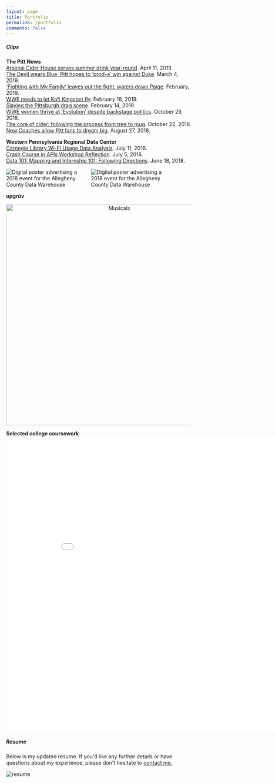 ```yaml
---
layout: page
title: Portfolio
permalink: /portfolio
comments: false
---
```


<div class="row justify-content-between">
<div class="col-md-8 pr-5">
  
<h5>Clips</h5>

<p>
  <strong>The Pitt News</strong><br>
  <a href="https://pittnews.com/article/147154/news/arsenal-cider-house-serves-summer-drink-year-round/" target="_blank">Arsenal Cider House serves summer drink year-round</a>. April 11, 2019.<br>
  <a href="https://pittnews.com/article/145437/sports/the-devil-wears-blue-pitt-hopes-to-prod-a-win-against-duke/" target="_blank">The Devil wears Blue, Pitt hopes to ‘prod-a’ win against Duke</a>. March 4, 2019.<br>
  <a href="https://pittnews.com/article/145188/arts-and-entertainment/fighting-with-my-family-leaves-out-the-fight-waters-down-paige/" target="_blank">‘Fighting with My Family’ leaves out the fight, waters down Paige</a>. February, 2019.<br>
  <a href="https://pittnews.com/article/144423/sports/wwe-needs-to-let-kofi-kingston-fly/" target="_blank">WWE needs to let Kofi Kingston fly</a>. February 18, 2019.<br>
  <a href="https://pittnews.com/article/144283/arts-and-entertainment/slaying-the-pittsburgh-drag-scene/" target="_blank">Slaying the Pittsburgh drag scene</a>. February 14, 2019.<br>
  <a href="https://pittnews.com/article/137139/sports/column-wwe-women-thrive-at-evolution-despite-backstage-politics/" target="_blank">WWE women thrive at ‘Evolution’ despite backstage politics</a>. October 29, 2018.<br>
  <a href="https://pittnews.com/article/136649/news/the-core-of-cider-following-the-process-from-tree-to-mug/" target="_blank">The core of cider: following the process from tree to mug</a>. October 22, 2018.<br>
  <a href="https://pittnews.com/article/134270/sports/new-coaches-allow-pitt-fans-to-dream-big/" target="_blank">New Coaches allow Pitt fans to dream big</a>. August 27, 2018.
  </p>
  
  <p>
  <strong>Western Pennsylvania Regional Data Center</strong><br>
  <a href="http://www.wprdc.org/news/carnegie-library-wi-fi-usage-data-analysis/" target="_blank">Carnegie Library Wi-Fi Usage Data Analysis</a>. July 11, 2018.<br>
  <a href="http://www.wprdc.org/news/crash-course-in-apis-workshop-reflection/" target="_blank">Crash Course in APIs Workshop Reflection</a>. July 5, 2018.<br>
  <a href="http://www.wprdc.org/news/data-101-mapping/" target="_blank">Data 101: Mapping and Internship 101: Following Directions</a>. June 18, 2018.<br>
  <p class="mb-5"><img class="shadow-lg" src="{{site.baseurl}}/assets/images/dw1.png" style="max-width:45%;" alt="Digital poster advertising a 2018 event for the Allegheny County Data Warehouse">
    <img class="shadow-lg" src="{{site.baseurl}}/assets/images/dw2.png" style="max-width:45%;" alt="Digital poster advertising a 2018 event for the Allegheny County Data Warehouse"/>
  </p>
  
  <p>
  <strong>upgrūv</strong>
  <div>
    <a href="https://plotly.com/~alexamarzina/7/?share_key=y0tmyaPSorDaROCiJ3Kx2c" target="_blank" title="Musicals" style="display: block; text-align: center;"><img src="https://plotly.com/~alexamarzina/7.png?share_key=y0tmyaPSorDaROCiJ3Kx2c" alt="Musicals" style="max-width: 100%;width: 600px;"  width="600" onerror="this.onerror=null;this.src='https://plotly.com/404.png';" /></a>
    <script data-plotly="alexamarzina:7" sharekey-plotly="y0tmyaPSorDaROCiJ3Kx2c" src="https://plotly.com/embed.js" async></script>
</div>
  
  <p>
  <strong>Selected college coursework</strong><br>
  <iframe width="900" height="800" frameborder="0" scrolling="no" src="//plotly.com/~alexamarzina/3.embed"></iframe>
  
</div>

<div class="col-md-4">
<div class="sticky-top sticky-top-80">
  
<h5>Resume</h5>
  
<p>Below is my updated resume. If you'd like any further details or have questions about my experience, please don't hesitate to <a href="{{site.baseurl}}/about" target="_blank">contact me.</a></p>

<p class="mb-5"><img class="shadow-lg" src="{{site.baseurl}}/assets/images/resume.jpg" alt="resume" /></p>



</div>
</div>
</div>
